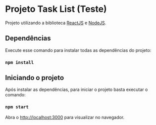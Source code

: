 # Projeto Task List (Teste)

Projeto utilizando a biblioteca [ReactJS](https://pt-br.reactjs.org/) e [NodeJS](https://nodejs.org/en/).

## Dependências

Execute esse comando para instalar todas as dependências do projeto:

### `npm install`

## Iniciando o projeto

Após instalar as dependências, para iniciar o projeto basta executar o comando:

### `npm start`

Abra o [http://localhost:3000](http://localhost:3000) para visualizar no navegador.
